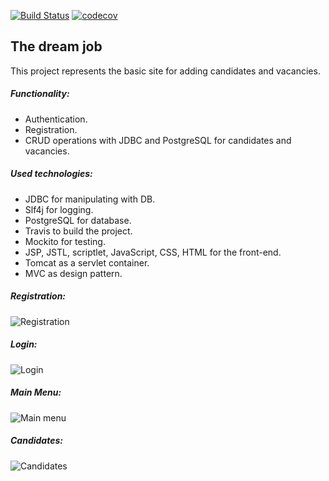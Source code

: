 [![Build Status](https://travis-ci.org/andreykirson/job4j_dreamjob.svg?branch=master)](https://travis-ci.org/andreykirson/job4j_dreamjob)
[![codecov](https://codecov.io/gh/andreykirson/job4j_dreamjob/branch/master/graph/badge.svg)](https://codecov.io/gh/andreykirson/job4j_dreamjob)




## The dream job

This project represents the basic site for adding candidates and vacancies.

##### Functionality:
- Authentication.
- Registration.
- CRUD operations with JDBC and PostgreSQL for candidates and vacancies.

##### Used technologies:

- JDBC for manipulating with DB.
- Slf4j for logging.
- PostgreSQL for database.
- Travis to build the project.
- Mockito for testing.
- JSP, JSTL, scriptlet, JavaScript, CSS, HTML for the front-end.
- Tomcat as a servlet container.
- MVC as design pattern.

##### Registration:

![Registration](https://user-images.githubusercontent.com/32255911/99161110-615cf300-273a-11eb-9d11-5e37c585994b.png)

##### Login:

![Login](https://user-images.githubusercontent.com/32255911/99161138-a2550780-273a-11eb-9d4c-11b0024680ec.png)

##### Main Menu:

![Main menu](https://user-images.githubusercontent.com/32255911/99161118-746fc300-273a-11eb-9532-fa7a41fb2dda.png)

##### Candidates:

![Candidates](https://user-images.githubusercontent.com/32255911/99161116-720d6900-273a-11eb-978b-cbfa7a323b88.png)